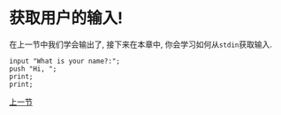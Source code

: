 # 获取用户的输入!

在上一节中我们学会输出了, 接下来在本章中, 你会学习如何从`stdin`获取输入.

```
input "What is your name?:";
push "Hi, ";
print;
print;
```

[上一节](write_first_program.md)